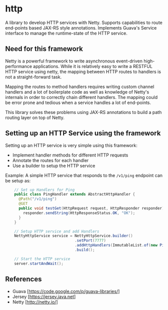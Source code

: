 http
====
A library to develop HTTP services with Netty. Supports capabilities to route end-points based JAX-RS style
annotations. Implements Guava's Service interface to manage the runtime-state of the HTTP service.

Need for this framework
-----------------------
Netty is a powerful framework to write asynchronous event-driven high-performance applications. While it is
relatively easy to write a RESTFUL HTTP service using netty, the mapping between HTTP routes to handlers is
not a straight-forward task.

Mapping the routes to method handlers requires writing custom channel handlers and a lot of boilerplate code
as well as knowledge of Netty's internals in order to correctly chain different handlers. The mapping could be
error prone and tedious when a service handles a lot of end-points.

This library solves these problems using JAX-RS annotations to build a path routing layer on top of Netty.

Setting up an HTTP Service using the framework
----------------------------------------------
Setting up an HTTP service is very simple using this framework:
* Implement handler methods for different HTTP requests
* Annotate the routes for each handler
* Use a builder to setup the HTTP service

Example: A simple HTTP service that responds to the `/v1/ping` endpoint can be setup as:

```java
    // Set up Handlers for Ping
    public class PingHandler extends AbstractHttpHandler {
      @Path("/v1/ping")
      @GET
      public void testGet(HttpRequest request, HttpResponder responder){
        responder.sendString(HttpResponseStatus.OK, "OK");
      }
    }

    // Setup HTTP service and add Handlers
    NettyHttpService service = NettyHttpService.builder()
                               .setPort(7777)
                               .addHttpHandlers(ImmutableList.of(new PingHandler()))
                               .build();

    // Start the HTTP service
    server.startAndWait();
```

References
----------
* Guava [https://code.google.com/p/guava-libraries/]
* Jersey [https://jersey.java.net]
* Netty [http://netty.io/]